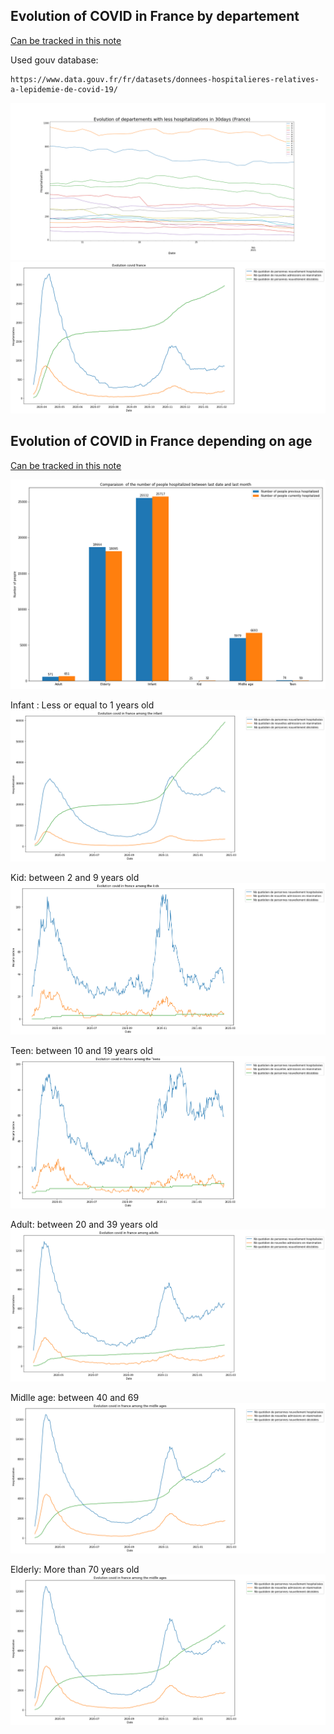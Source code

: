 ## Evolution of COVID in France by departement

[Can be tracked in this note](covid-par-dep.ipynb)

Used gouv database:
```
https://www.data.gouv.fr/fr/datasets/donnees-hospitalieres-relatives-a-lepidemie-de-covid-19/
```

![hg](img/EvolutionDepLessHospitalizations.png)
![hg](img/EvolutionCovidParis.png)

## Evolution of COVID in France depending on age 

[Can be tracked in this note](covid-par-age.ipynb)


![hg](img/EvolutionHospitalizationsAge.png)

Infant : Less or equal to 1 years old 
![hg](img/EvolutionCovidLInfant.png)

Kid: between 2 and 9 years old
![hg](img/EvolutionCovidLKid.png)

Teen: between 10 and 19 years old
![hg](img/EvolutionCovidLTeen.png)

Adult: between 20 and 39 years old
![hg](img/EvolutionCovidAdults.png)

Midlle age: between 40 and 69
![hg](img/EvolutionCovidLMidlleAge.png)

Elderly: More than 70 years old
![hg](img/EvolutionCovidLMidlleAge.png)